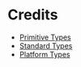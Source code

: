 # Credits

- [Primitive Types](https://developer.mozilla.org/en-US/docs/Web/JavaScript/)
- [Standard Types](https://developer.mozilla.org/en-US/docs/Web/JavaScript/Reference/Global_Objects/)
- [Platform Types](https://developer.mozilla.org/en-US/docs/Web/API/)
